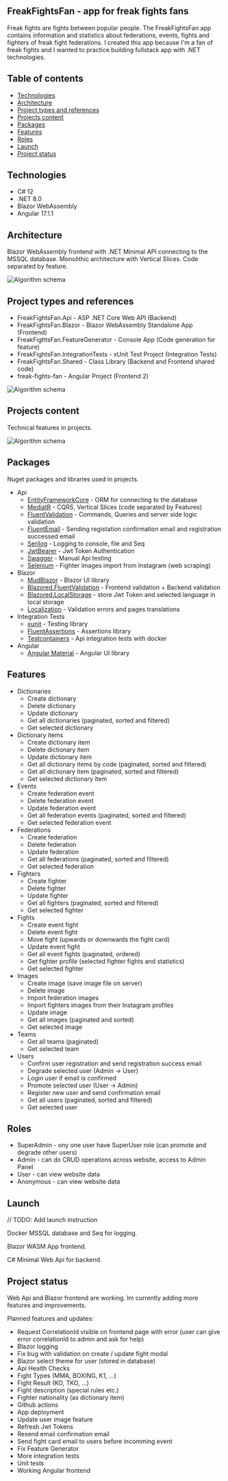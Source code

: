 ## FreakFightsFan - app for freak fights fans
Freak fights are fights between popular people. The FreakFightsFan app contains information and statistics about federations, events, fights and fighters of freak fight federations. I created this app because I'm a fan of freak fights and I wanted to practice building fullstack app with .NET technologies.

## Table of contents
* [Technologies](#technologies)
* [Architecture](#architecture)
* [Project types and references](#project-types-and-references)
* [Projects content](#projects-content)
* [Packages](#packages)
* [Features](#features)
* [Roles](#roles)
* [Launch](#launch)
* [Project status](#project-status)

## Technologies
- C# 12
- .NET 8.0
- Blazor WebAssembly
- Angular 17.1.1

## Architecture
Blazor WebAssembly frontend with .NET Minimal API connecting to the MSSQL database. Monolithic architecture with Vertical Slices. Code separated by feature.

![Algorithm schema](./diagrams/FFF_ArchitectureCommunication.png)

## Project types and references
- FreakFightsFan.Api - ASP .NET Core Web API (Backend)
- FreakFightsFan.Blazor - Blazor WebAssembly Standalone App (Frontend)
- FreakFightsFan.FeatureGenerator - Console App (Code generation for feature)
- FreakFightsFan.IntegrationTests - xUnit Test Project (Integration Tests)
- FreakFightsFan.Shared - Class Library (Backend and Frontend shared code)
- freak-fights-fan - Angular Project (Frontend 2)

![Algorithm schema](./diagrams/FFF_ArchitectureReferences.png)

## Projects content
Technical features in projects.

![Algorithm schema](./diagrams/FFF_UniqueFeatures.png)

## Packages
Nuget packages and libraries used in projects.

- Api
    - [EntityFrameworkCore](https://www.nuget.org/packages/Microsoft.EntityFrameworkCore.SqlServer) - ORM for connecting to the database
    - [MediatR](https://www.nuget.org/packages/MediatR/) - CQRS, Vertical Slices (code separated by Features)
    - [FluentValidation](https://www.nuget.org/packages/FluentValidation) - Commands, Queries and server side logic validation
    - [FluentEmail](https://www.nuget.org/packages/FluentEmail.Razor) - Sending registation confirmation email and registration successed email 
    - [Serilog](https://www.nuget.org/packages/Serilog/3.1.2-dev-02097) - Logging to console, file and Seq
    - [JwtBearer](https://www.nuget.org/packages/Microsoft.AspNetCore.Authentication.JwtBearer) - Jwt Token Authentication
    - [Swagger](https://www.nuget.org/packages/Swashbuckle.AspNetCore) - Manual Api testing
    - [Selenium](https://www.nuget.org/packages/OpenQA.Selenium.Chrome.ChromeDriverExtensions) - Fighter images import from Instagram (web scraping)
- Blazor
    - [MudBlazor](https://www.nuget.org/packages/MudBlazor) - Blazor UI library
    - [Blazored.FluentValidation](https://www.nuget.org/packages/Blazored.FluentValidation) - Frontend validation + Backend validation
    - [Blazored.LocalStorage](https://www.nuget.org/packages/Blazored.LocalStorage) - store Jwt Token and selected language in local storage
    - [Localization](https://www.nuget.org/packages/Microsoft.Extensions.Localization) - Validation errors and pages translations
- Integration Tests
    - [xunit](https://www.nuget.org/packages/xunit) - Testing library
    - [FluentAssertions](https://www.nuget.org/packages/FluentAssertions/7.0.0-alpha.3) - Assertions library
    - [Testcontainers](https://www.nuget.org/packages/Testcontainers) - Api integration tests with docker
- Angular
    - [Angular Material](https://material.angular.io/) - Angular UI library

## Features
- Dictionaries
    - Create dictionary
    - Delete dictionary
    - Update dictionary
    - Get all dictionaries (paginated, sorted and filtered)
    - Get selected dictionary
- Dictionary items
    - Create dictionary item
    - Delete dictionary item
    - Update dictionary item
    - Get all dictionary items by code (paginated, sorted and filtered)
    - Get all dictionary item (paginated, sorted and filtered)
    - Get selected dictionary item
- Events
    - Create federation event
    - Delete federation event
    - Update federation event
    - Get all federation events (paginated, sorted and filtered)
    - Get selected federation event
- Federations
    - Create federation
    - Delete federation
    - Update federation
    - Get all federations (paginated, sorted and filtered)
    - Get selected federation
- Fighters
    - Create fighter
    - Delete fighter
    - Update fighter
    - Get all fighters (paginated, sorted and filtered)
    - Get selected fighter
- Fights
    - Create event fight
    - Delete event fight
    - Move fight (upwards or downwards the fight card)
    - Update event fight
    - Get all event fights (paginated, ordered)
    - Get fighter profile (selected fighter fights and statistics)
    - Get selected fighter
- Images
    - Create image (save image file on server)
    - Delete image
    - Import federation images
    - Import fighters images from their Instagram profiles
    - Update image
    - Get all images (paginated and sorted)
    - Get selected image
- Teams
    - Get all teams (paginated)
    - Get selected team
- Users
    - Confirm user registration and send registration success email
    - Degrade selected user (Admin -> User)
    - Login user if email is confirmed
    - Promote selected user (User -> Admin)
    - Register new user and send confirmation email
    <!-- - Update user image -->
    - Get all users (paginated, sorted and filtered)
    - Get selected user

## Roles
- SuperAdmin - ony one user have SuperUser role (can promote and degrade other users)
- Admin - can do CRUD operations across website, access to Admin Panel
- User - can view website data
- Anonymous - can view website data

## Launch
// TODO: Add launch instruction

Docker MSSQL database and Seq for logging.

Blazor WASM App frontend.

C# Minimal Web Api for backend.

## Project status
Web Api and Blazor frontend are working. Im currently adding more features and improvements.

Planned features and updates:
- Request CorrelationId visible on frontend page with error (user can give error correlationId to admin and ask for help) 
- Blazor logging
- Fix bug with validation on create / update fight modal
- Blazor select theme for user (stored in database) 
- Api Health Checks
- Fight Types (MMA, BOXING, K1, ...)
- Fight Result (KO, TKO, ...)
- Fight description (special rules etc.)
- Fighter nationality (as dictionary item)
- Github actions
- App deployment
- Update user image feature
- Refresh Jwt Tokens
- Resend email confirmation email
- Send fight card email to users before incomming event
- Fix Feature Generator
- More integration tests
- Unit tests
- Working Angular frontend
